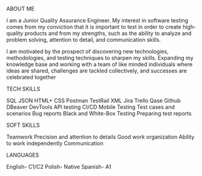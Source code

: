 ABOUT ME

I am a Junior Quality Assurance Engineer.
My interest in software testing comes from my conviction
that it is important to test in order to create high-quality
products and from my strengths, such as the ability to
analyze and problem solving, attention to detail, and
communication skills.

I am motivated by the prospect of discovering new
technologies, methodologies, and testing techniques to
sharpen my skills. Expanding my knowledge base and
working with a team of like minded individuals where
ideas are shared, challenges are tackled collectively, and
successes are celebrated together


TECH SKILLS

SQL
JSON
HTML+ CSS
Postman
TestRail
XML
Jira
Trello
Qase
Github
DBeaver
DevTools
API testing
CI/CD
Mobile Testing
Test cases and scenarios
Bug reports
Black and White-Box Testing
Preparing test reports


SOFT SKILLS

Teamwork
Precision and attention to details
Good work organization
Ability to work independently
Communication


LANGUAGES

English- C1/C2
Polish- Native
Spanish- A1

<!---
basiaz79/basiaz79 is a ✨ special ✨ repository because its `README.md` (this file) appears on your GitHub profile.
You can click the Preview link to take a look at your changes.
--->
